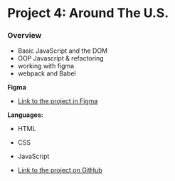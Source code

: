 # Project 4: Around The U.S.

### Overview

- Basic JavaScript and the DOM
- OOP Javascript & refactoring
- working with figma
- webpack and Babel

**Figma**

- [Link to the project in Figma](https://www.figma.com/file/SurN1jaeEQIhuZEDMhmWWf/Sprint-4-Around-The-U.S.-desktop-mobile?node-id=0%3A1)

**Languages:**

- HTML
- CSS
- JavaScript

- [Link to the project on GitHub](https://ameerkanaaneh.github.io/web_project_4/)
